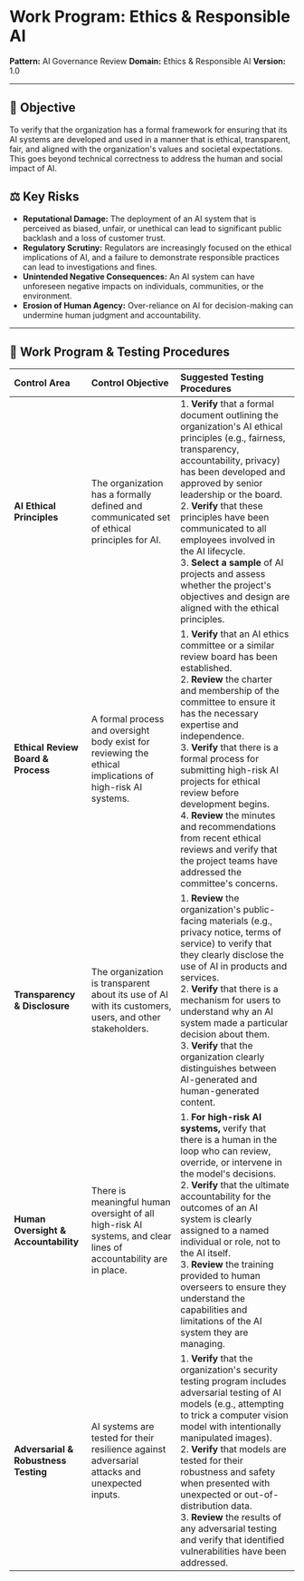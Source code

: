 # Work Program: Ethics & Responsible AI

**Pattern:** AI Governance Review
**Domain:** Ethics & Responsible AI
**Version:** 1.0

---

## 🎯 Objective

To verify that the organization has a formal framework for ensuring that its AI systems are developed and used in a manner that is ethical, transparent, fair, and aligned with the organization's values and societal expectations. This goes beyond technical correctness to address the human and social impact of AI.

## ⚖️ Key Risks

*   **Reputational Damage:** The deployment of an AI system that is perceived as biased, unfair, or unethical can lead to significant public backlash and a loss of customer trust.
*   **Regulatory Scrutiny:** Regulators are increasingly focused on the ethical implications of AI, and a failure to demonstrate responsible practices can lead to investigations and fines.
*   **Unintended Negative Consequences:** An AI system can have unforeseen negative impacts on individuals, communities, or the environment.
*   **Erosion of Human Agency:** Over-reliance on AI for decision-making can undermine human judgment and accountability.

--- 

## 🔬 Work Program & Testing Procedures

| Control Area | Control Objective | Suggested Testing Procedures |
| :--- | :--- | :--- |
| **AI Ethical Principles** | The organization has a formally defined and communicated set of ethical principles for AI. | 1. **Verify** that a formal document outlining the organization's AI ethical principles (e.g., fairness, transparency, accountability, privacy) has been developed and approved by senior leadership or the board.<br>2. **Verify** that these principles have been communicated to all employees involved in the AI lifecycle.<br>3. **Select a sample** of AI projects and assess whether the project's objectives and design are aligned with the ethical principles. |
| **Ethical Review Board & Process** | A formal process and oversight body exist for reviewing the ethical implications of high-risk AI systems. | 1. **Verify** that an AI ethics committee or a similar review board has been established.<br>2. **Review** the charter and membership of the committee to ensure it has the necessary expertise and independence.<br>3. **Verify** that there is a formal process for submitting high-risk AI projects for ethical review before development begins.<br>4. **Review** the minutes and recommendations from recent ethical reviews and verify that the project teams have addressed the committee's concerns. |
| **Transparency & Disclosure** | The organization is transparent about its use of AI with its customers, users, and other stakeholders. | 1. **Review** the organization's public-facing materials (e.g., privacy notice, terms of service) to verify that they clearly disclose the use of AI in products and services.<br>2. **Verify** that there is a mechanism for users to understand why an AI system made a particular decision about them.<br>3. **Verify** that the organization clearly distinguishes between AI-generated and human-generated content. |
| **Human Oversight & Accountability** | There is meaningful human oversight of all high-risk AI systems, and clear lines of accountability are in place. | 1. **For high-risk AI systems,** verify that there is a human in the loop who can review, override, or intervene in the model's decisions.<br>2. **Verify** that the ultimate accountability for the outcomes of an AI system is clearly assigned to a named individual or role, not to the AI itself.<br>3. **Review** the training provided to human overseers to ensure they understand the capabilities and limitations of the AI system they are managing. |
| **Adversarial & Robustness Testing** | AI systems are tested for their resilience against adversarial attacks and unexpected inputs. | 1. **Verify** that the organization's security testing program includes adversarial testing of AI models (e.g., attempting to trick a computer vision model with intentionally manipulated images).<br>2. **Verify** that models are tested for their robustness and safety when presented with unexpected or out-of-distribution data.<br>3. **Review** the results of any adversarial testing and verify that identified vulnerabilities have been addressed. |
